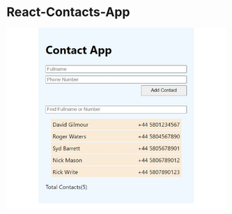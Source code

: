 # React-Contacts-App
![alt text](https://github.com/oguzkose/react-contacts-app/blob/main/src/screenShot/ss-162657.jpg?raw=true)
